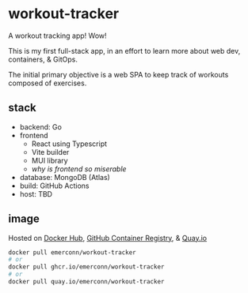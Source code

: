 # workout-tracker

A workout tracking app! Wow!

This is my first full-stack app, in an effort to learn more about web dev, containers, & GitOps.

The initial primary objective is a web SPA to keep track of workouts composed of exercises.

## stack

- backend: Go
- frontend
  - React using Typescript
  - Vite builder
  - MUI library
  - _why is frontend so miserable_
- database: MongoDB (Atlas)
- build: GitHub Actions
- host: TBD

## image

Hosted on [Docker Hub](https://hub.docker.com/r/emerconn/workout-tracker), [GitHub Container Registry](https://github.com/emerconn/workout-tracker/pkgs/container/workout-tracker), & [Quay.io](https://quay.io/repository/emerconn/workout-tracker)

```bash
docker pull emerconn/workout-tracker
# or
docker pull ghcr.io/emerconn/workout-tracker
# or
docker pull quay.io/emerconn/workout-tracker
```
